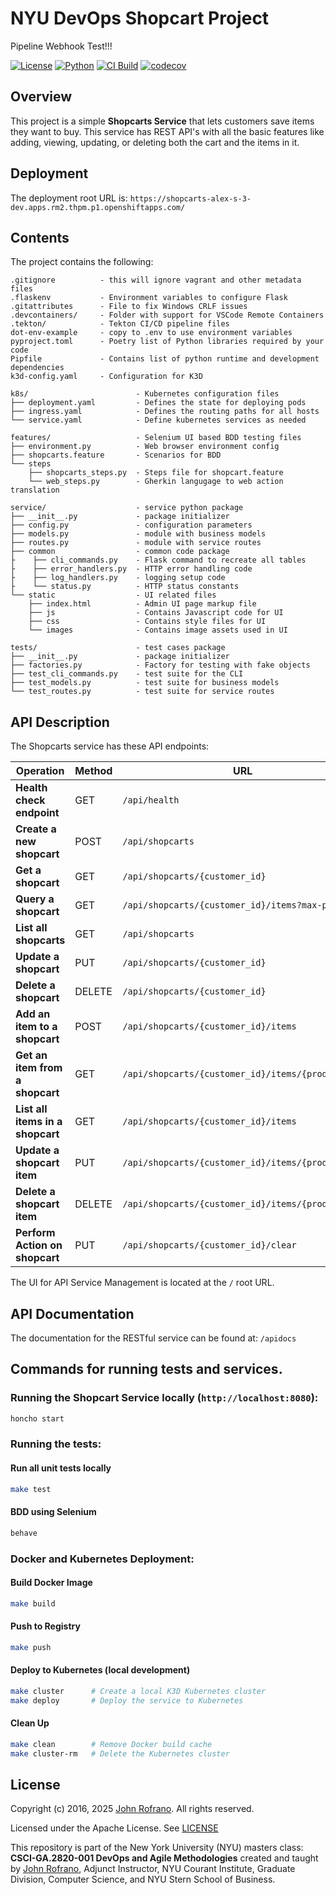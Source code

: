 # NYU DevOps Shopcart Project

Pipeline Webhook Test!!!

[![License](https://img.shields.io/badge/License-Apache_2.0-blue.svg)](https://opensource.org/licenses/Apache-2.0)
[![Python](https://img.shields.io/badge/Language-Python-blue.svg)](https://python.org/)
[![CI Build](https://github.com/CSCI-GA-2820-SU25-001/shopcarts/actions/workflows/ci.yml/badge.svg)](https://github.com/CSCI-GA-2820-SU25-001/shopcarts/actions/workflows/ci.yml)
[![codecov](https://codecov.io/gh/CSCI-GA-2820-SU25-001/shopcarts/graph/badge.svg?token=FXUSYI35YL)](https://codecov.io/gh/CSCI-GA-2820-SU25-001/shopcarts)


## Overview

This project is a simple **Shopcarts Service** that lets customers save items they want to buy. This service has REST API's with all the basic features like adding, viewing, updating, or deleting both the cart and the items in it.

## Deployment
The deployment root URL is:
``` https://shopcarts-alex-s-3-dev.apps.rm2.thpm.p1.openshiftapps.com/ ```


## Contents

The project contains the following:

```text
.gitignore          - this will ignore vagrant and other metadata files
.flaskenv           - Environment variables to configure Flask
.gitattributes      - File to fix Windows CRLF issues
.devcontainers/     - Folder with support for VSCode Remote Containers
.tekton/            - Tekton CI/CD pipeline files
dot-env-example     - copy to .env to use environment variables
pyproject.toml      - Poetry list of Python libraries required by your code
Pipfile             - Contains list of python runtime and development dependencies
k3d-config.yaml     - Configuration for K3D

k8s/                        - Kubernetes configuration files
├── deployment.yaml         - Defines the state for deploying pods
├── ingress.yaml            - Defines the routing paths for all hosts
└── service.yaml            - Define kubernetes services as needed

features/                   - Selenium UI based BDD testing files
├── environment.py          - Web browser environment config
├── shopcarts.feature       - Scenarios for BDD
└── steps
    ├── shopcarts_steps.py  - Steps file for shopcart.feature
    └── web_steps.py        - Gherkin langugage to web action translation

service/                    - service python package
├── __init__.py             - package initializer
├── config.py               - configuration parameters
├── models.py               - module with business models
├── routes.py               - module with service routes
├── common                  - common code package
├    ├── cli_commands.py    - Flask command to recreate all tables
├    ├── error_handlers.py  - HTTP error handling code
├    ├── log_handlers.py    - logging setup code
├    └── status.py          - HTTP status constants
└── static                  - UI related files
    ├── index.html          - Admin UI page markup file
    ├── js                  - Contains Javascript code for UI
    ├── css                 - Contains style files for UI
    └── images              - Contains image assets used in UI

tests/                      - test cases package
├── __init__.py             - package initializer
├── factories.py            - Factory for testing with fake objects
├── test_cli_commands.py    - test suite for the CLI
├── test_models.py          - test suite for business models
└── test_routes.py          - test suite for service routes
```

## API Description

The Shopcarts service has these API endpoints:

| Operation                         | Method | URL                                               |
|-----------------------------------|--------|---------------------------------------------------|
| **Health check endpoint**         | GET    | `/api/health`                                     |
| **Create a new shopcart**         | POST   | `/api/shopcarts`                                  |
| **Get a shopcart**                | GET    | `/api/shopcarts/{customer_id}`                    |
| **Query a shopcart**              | GET    | `/api/shopcarts/{customer_id}/items?max-price=`         |
| **List all shopcarts**            | GET    | `/api/shopcarts`                                  |
| **Update a shopcart**             | PUT    | `/api/shopcarts/{customer_id}`                    |
| **Delete a shopcart**             | DELETE | `/api/shopcarts/{customer_id}`                    |
| **Add an item to a shopcart**     | POST   | `/api/shopcarts/{customer_id}/items`              |
| **Get an item from a shopcart**   | GET    | `/api/shopcarts/{customer_id}/items/{product_id}` |
| **List all items in a shopcart**  | GET    | `/api/shopcarts/{customer_id}/items`              |
| **Update a shopcart item**        | PUT    | `/api/shopcarts/{customer_id}/items/{product_id}` |
| **Delete a shopcart item**        | DELETE | `/api/shopcarts/{customer_id}/items/{product_id}` |
| **Perform Action on shopcart**    | PUT    | `/api/shopcarts/{customer_id}/clear`              |

The UI for API Service Management is located at the `/` root URL.

## API Documentation

The documentation for the RESTful service can be found at:
``` /apidocs ```


## Commands for running tests and services.

### Running the Shopcart Service locally (`http://localhost:8080`):

```bash
honcho start
```
### Running the tests:
#### Run all unit tests locally
```bash
make test
```
#### BDD using Selenium
```bash
behave
```

### Docker and Kubernetes Deployment:

#### Build Docker Image
```bash
make build
```

#### Push to Registry
```bash
make push
```

#### Deploy to Kubernetes (local development)
```bash
make cluster      # Create a local K3D Kubernetes cluster
make deploy       # Deploy the service to Kubernetes
```

#### Clean Up
```bash
make clean        # Remove Docker build cache
make cluster-rm   # Delete the Kubernetes cluster
```

## License

Copyright (c) 2016, 2025 [John Rofrano](https://www.linkedin.com/in/JohnRofrano/). All rights reserved.

Licensed under the Apache License. See [LICENSE](LICENSE)

This repository is part of the New York University (NYU) masters class: **CSCI-GA.2820-001 DevOps and Agile Methodologies** created and taught by [John Rofrano](https://cs.nyu.edu/~rofrano/), Adjunct Instructor, NYU Courant Institute, Graduate Division, Computer Science, and NYU Stern School of Business.
